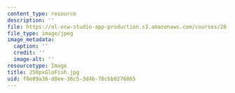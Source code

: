```yaml
---
content_type: resource
description: ''
file: https://ol-ocw-studio-app-production.s3.amazonaws.com/courses/20-020-introduction-to-biological-engineering-design-spring-2009/f0e89a36d8ee36c53d4b70cbb0276865_250pxGloFish.jpg
file_type: image/jpeg
image_metadata:
  caption: ''
  credit: ''
  image-alt: ''
resourcetype: Image
title: 250pxGloFish.jpg
uid: f0e89a36-d8ee-36c5-3d4b-70cbb0276865
---
```

